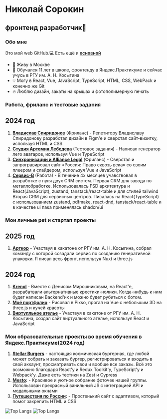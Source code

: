 # Николай Сорокин
## фронтенд разработчик👋

### Обо мне

Это мой web GitHub.💻 Есть ещё и **[основной](https://github.com/Niksorok)**

- 📍 Живу в Москве
- 🔋 Обучался 11 лет в школе, фронтенду в Яндекс.Практикуме и сейчас учусь в РГУ им. А. Н. Косыгина
- 💡 Могу в React, Vue, JavaScript, TypeScript, HTML, CSS, WebPack и конечно же Git
- 🔥 Люблю дизайн, закаты на крышах и фотополимерную печать


### Работа, фриланс и тестовые задания

## 2024 год
1. **[Владислав Спиридонов](https://vladislav-spiridonov.ru/)** (Фриланс) - Репетитору Владиславу Спиридонову разработал дизайн в Figm'e и сверстал сайт-визитку, используя HTML и CSS
2. **[Студия Артемия Лебедева](https://beautiful-lego.ru/)** (Тестовое задания) - Написал генератор лего аватаров, используя Vue и TypeScript
3. **[Синхронизации и Alliance Legal](https://russian-pravo.ru/)** (Фриланс) - Сверстал и запрогравировал сайт «Россия: Право сквозь века» со своим плеером и слайдером, используя Vue и JavaScript
4. **[Сервис-В](https://service-v.ru/)** (Работа) - В течение 4х месяцев учавствовал в разработке с нуля двух CRM систем.
   Первая CRM для завода по металлобработке. Использовалась FSD архитектура и React(JavaScript), zustand, tanstack/react-table и для стилей tailwind
   Вторая CRM для сервисных центров. Писалась на React(TypeScript) с использованием zustand, pdfmake, react-dnd, tanstack/react-table и в качестве ui пака применялась shadcn/ui


### Мои личные pet и стартап проекты

## 2025 год
1. **[Арткор](https://art-kor.ru/)** - Участвуя в хакатоне от РГУ им. А. Н. Косыгина, собрал команду с которой созадали сервис по созданию генеративной упаковки. Я писал весь фронт, используя Nuxt и three.js

## 2024 год
1. **[Krenol](https://krenol.ru/)** - Вместе с Денисом Мирошниковым, на React'е, разрабатвали альтернативные крестики-нолики. Когда-нибудь к ним будет написан Backend'ик и можно будет рубиться с ботом.
2. **[Моё портфолио](https://niksor-portfo.ru/)** - Рисовал в Pixso, прогал на Vue с небольшим 3D на three.js и кучей красоты
3. **[Виртупльное ателье](https://soalla.ru/)** - Участвуя в хакатоне от РГУ им. А. Н. Косыгина, создал сайт виртуального ателье, используя React и JavaScript


### Мои образовательные проекты во время обучения в Яндекс.Практикуме(2024 год)

1. **[Stellar Burgers](https://niksorfront.github.io/react-stellar-burger/)** - настоящая космическая бургерная, где любой может собрать и заказать бургер, регистрироваться и входить в свой аккаунт, просматривать свои и вообще все заказы. Всё это возможно благодаря React'у и Redux Toolkit'у, TypeScript'у и Webpack'у. Даже есть тестики на Zest и Cypress
2. **[Mesto](https://niksorfront.github.io/mesto-project-bootcamp/):** - Красивое и уютное собрание фоточек нашей группы. Использован прекрасный ванильный JS с интеграцией API и модальными окнами
3. **[Путешествия по России](https://niksorfront.github.io/russian-travel-bootcamp/):** - Простенький сайт с адаптивом, который помог закрепить HTML и CSS


![Top Langs](https://github-readme-stats.vercel.app/api/top-langs/?username=NiksorFront&layout=compact) ![Top Langs](https://github-readme-stats.vercel.app/api/top-langs/?username=Niksorok&layout=compact)

